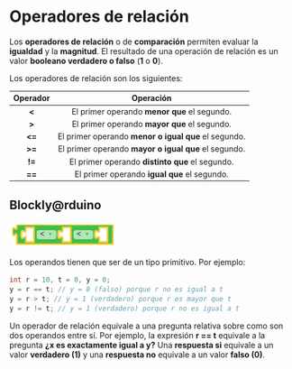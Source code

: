 # Operadores de relación

Los **operadores de relación** o de **comparación** permiten evaluar la **igualdad** y la **magnitud**. El resultado de una operación de relación es un valor **booleano verdadero o falso** (**1** o **0**). 

Los operadores de relación son los siguientes:

Operador   |    Operación
:-------:  |  :---------:
__<__         |  El primer operando **menor que** el segundo.
__>__          | El primer operando **mayor que** el segundo.
__<=__         | El primer operando **menor o igual que** el segundo.
__>=__        | El primer operando **mayor o igual que** el segundo.
__!=__         | El primer operando **distinto que** el segundo.
__==__         | El primer operando **igual que** el segundo.

## Blockly@rduino
![](https://github.com/Ezzzzzzzzzzzzzz/CursoRoboticaAplicada/blob/master/Operadores/capture1604426863465.png)

Los operandos tienen que ser de un tipo primitivo. Por ejemplo:

```c
int r = 10, t = 0, y = 0;
y = r == t; // y = 0 (falso) porque r no es igual a t
y = r > t; // y = 1 (verdadero) porque r es mayor que t
y = r != t; // y = 1 (verdadero) porque r no es igual a t
```
Un operador de relación equivale a una pregunta relativa sobre como son dos operandos entre sí. Por ejemplo, la expresión **r == t** equivale a la pregunta **¿x es exactamente igual a y?** Una **respuesta si** equivale a un valor **verdadero (1)** y una **respuesta no** equivale a un valor **falso (0)**.
<!--stackedit_data:
eyJoaXN0b3J5IjpbLTIwODg3NzA5LC0xNTUzMjA3ODI5XX0=
-->